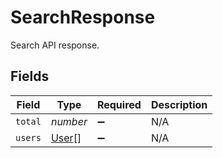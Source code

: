 # SearchResponse

Search API response.


## Fields

| Field                                 | Type                                  | Required                              | Description                           |
| ------------------------------------- | ------------------------------------- | ------------------------------------- | ------------------------------------- |
| `total`                               | *number*                              | :heavy_minus_sign:                    | N/A                                   |
| `users`                               | [User](../../models/shared/user.md)[] | :heavy_minus_sign:                    | N/A                                   |